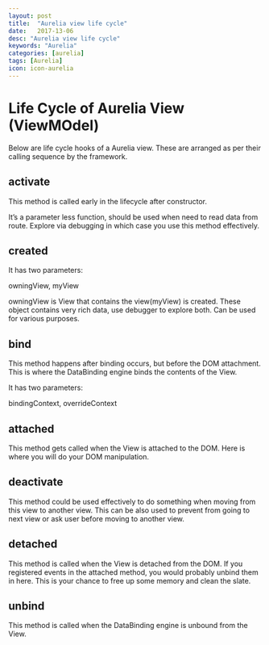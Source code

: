 ```yaml
---
layout: post
title:  "Aurelia view life cycle"
date:   2017-13-06
desc: "Aurelia view life cycle"
keywords: "Aurelia"
categories: [aurelia]
tags: [Aurelia]
icon: icon-aurelia
---
```



Life Cycle of Aurelia View (ViewMOdel)
======================================

Below are life cycle hooks of a Aurelia view. These are arranged as per their calling sequence by the framework.

activate
--------

This method is called early in the lifecycle after constructor.

It’s a parameter less function, should be used when need to read data from route. Explore via debugging in which case you use this method effectively.

created
-------

It has two parameters:

owningView, myView

owningView is View that contains the view(myView) is created. These object contains very rich data, use debugger to explore both. Can be used for various purposes.

bind
----

This method happens after binding occurs, but before the DOM attachment.
This is where the DataBinding engine binds the contents of the View.

It has two parameters:

bindingContext, overrideContext

attached
--------

This method gets called when the View is attached to the DOM. Here is where you will do your DOM manipulation.

deactivate
----------

This method could be used effectively to do something when moving from this view to another view. This can be also used to prevent from going to next view or ask user before moving to another view.

detached
--------

This method is called when the View is detached from the DOM. If you registered events in the attached method, you would probably unbind them in here. This is your chance to free up some memory and clean the slate.

unbind
------

This method is called when the DataBinding engine is unbound from the View.
